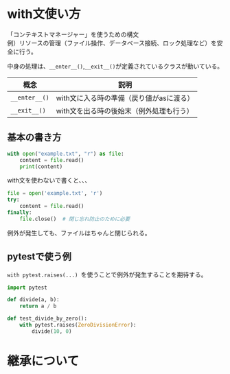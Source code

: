 # with文使い方
「コンテキストマネージャー」を使うための構文  
例）リソースの管理（ファイル操作、データベース接続、ロック処理など）を安全に行う。

中身の処理は、`__enter__()`,`__exit__()`が定義されているクラスが動いている。


|概念|説明|
|---|---|
|`__enter__()`|with文に入る時の準備（戻り値がasに渡る）|
|`__exit__()`|with文を出る時の後始末（例外処理も行う）|

## 基本の書き方
```py
with open("example.txt", "r") as file:
    content = file.read()
    print(content)
```
with文を使わないで書くと、、、
```py
file = open('example.txt', 'r')
try:
    content = file.read()
finally:
    file.close()  # 閉じ忘れ防止のために必要
```

例外が発生しても、ファイルはちゃんと閉じられる。  

## pytestで使う例
`with pytest.raises(...) `を使うことで例外が発生することを期待する。

```py
import pytest

def divide(a, b):
    return a / b

def test_divide_by_zero():
    with pytest.raises(ZeroDivisionError):
        divide(10, 0)
```



# 継承について

